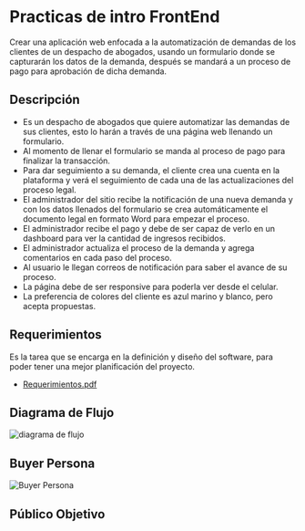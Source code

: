 # Practicas de intro FrontEnd
Crear una aplicación web enfocada a la automatización de demandas de los clientes de un despacho de abogados, usando un formulario donde se capturarán los datos de la demanda, después se mandará a un proceso de pago para aprobación de dicha demanda.

## Descripción
- Es un despacho de abogados que quiere automatizar las demandas de sus clientes, esto lo harán a través de una página web llenando un formulario.
-	Al momento de llenar el formulario se manda al proceso de pago para finalizar la transacción.
-	Para dar seguimiento a su demanda, el cliente crea una cuenta en la plataforma y verá el seguimiento de cada una de las actualizaciones del proceso legal.
-	El administrador del sitio recibe la notificación de una nueva demanda y con los datos llenados del formulario se crea automáticamente el documento legal en formato Word para empezar el proceso.
-	El administrador recibe el pago y debe de ser capaz de verlo en un dashboard para ver la cantidad de ingresos recibidos.
-	El administrador actualiza el proceso de la demanda y agrega comentarios en cada paso del proceso.
-	Al usuario le llegan correos de notificación para saber el avance de su proceso.
-	La página debe de ser responsive para poderla ver desde el celular.
-	La preferencia de colores del cliente es azul marino y blanco, pero acepta propuestas.

## Requerimientos
Es la tarea que se encarga en la definición y diseño del software, para poder tener una mejor planificación del proyecto.

- [Requerimientos.pdf](https://github.com/IngGustavo/Practicas-LaunchX/files/9843397/1.-Requerimientos.pdf)

## Diagrama de Flujo
![diagrama de flujo](https://user-images.githubusercontent.com/114264759/197316611-cc74268d-5867-4823-a7a4-ca24c02f5346.jpg)

## Buyer Persona
![Buyer Persona](https://user-images.githubusercontent.com/114264759/197316467-7e44ba9f-e4b9-4798-8047-3106a818d6b4.png)

## Público Objetivo


